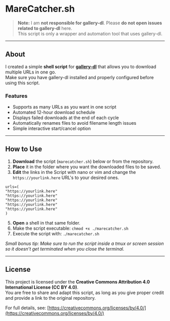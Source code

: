 # MareCatcher.sh

> **Note:** I am **not responsible for gallery-dl**. Please **do not open issues related to gallery-dl** here.  
> This script is only a wrapper and automation tool that uses gallery-dl.

---

## About

I created a simple **shell script** for **[gallery-dl](https://github.com/mikf/gallery-dl)** that allows you to download multiple URLs in one go.  
Make sure you have gallery-dl installed and properly configured before using this script.

### Features
- Supports as many URLs as you want in one script  
- Automated 12-hour download schedule  
- Displays failed downloads at the end of each cycle  
- Automatically renames files to avoid filename length issues  
- Simple interactive start/cancel option  

---

## How to Use

1. **Download** the script (`marecatcher.sh`) below or from the repository.  
2. **Place** it in the folder where you want the downloaded files to be saved.
3. **Edit** the links in the Script with nano or vim and change the `https://yourlink.here` URL's to your desired ones.
```
urls=(
"https://yourlink.here"
"https://yourlink.here"
"https://yourlink.here"
"https://yourlink.here"
"https://yourlink.here"
)
```
5. **Open** a shell in that same folder.  
6. Make the script executable: `chmod +x ./marecatcher.sh`
7. Execute the script with: `./marecatcher.sh`

_Small bonus tip: Make sure to run the script inside a tmux or screen session so it doesn’t get terminated when you close the terminal._

---

## License

This project is licensed under the **Creative Commons Attribution 4.0 International License (CC BY 4.0)**.  
You are free to share and adapt this script, as long as you give proper credit and provide a link to the original repository.

For full details, see: [https://creativecommons.org/licenses/by/4.0/](https://creativecommons.org/licenses/by/4.0/)
